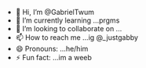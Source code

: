 - 👋 Hi, I’m @GabrielTwum
- 🌱 I’m currently learning ...prgms
- 💞️ I’m looking to collaborate on ...
- 📫 How to reach me ...ig @_justgabby
- 😄 Pronouns: ...he/him
- ⚡ Fun fact: ...im a weeb

<!---
GabrielTwum/GabrielTwum is a ✨ special ✨ repository because its `README.md` (this file) appears on your GitHub profile.
You can click the Preview link to take a look at your changes.
--->
